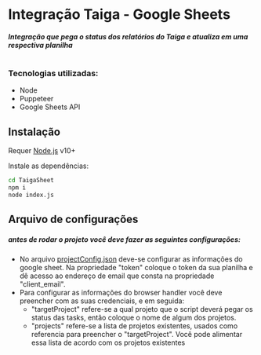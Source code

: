 # Integração Taiga - Google Sheets

##### Integração que pega o status dos relatórios do Taiga e atualiza em uma respectiva planilha

 
#

### Tecnologias utilizadas:
- Node
- Puppeteer
- Google Sheets API

## Instalação

Requer [Node.js](https://nodejs.org/) v10+ 

Instale as dependências:

```sh
cd TaigaSheet
npm i
node index.js
```

## Arquivo de configurações
##### antes de rodar o projeto você deve fazer as seguintes configurações:

- No arquivo [projectConfig.json]() deve-se configurar as informações do google sheet. Na propriedade "token" coloque o token da sua planilha e dê acesso ao endereço de email que consta na propriedade "client_email".
- Para configurar as informações do browser handler você deve preencher com as suas credenciais, e em seguida:
    - "targetProject" refere-se a qual projeto que o script deverá pegar os status das tasks, então coloque o nome de algum dos projetos.
    - "projects" refere-se a lista de projetos existentes, usados como referencia para preencher o "targetProject". Você pode alimentar essa lista de acordo com os projetos existentes